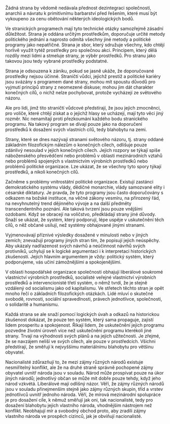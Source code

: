 Žádná strana by vědomě nedávala přednost dezintegraci společnosti, anarchii a návratu k primitivnímu barbarství před řešením, které musí být vykoupeno za cenu obětování některých ideologických bodů.

Ve stranických programech mají tyto technické otázky samozřejmě zásadní důležitost. Strana je oddána určitým prostředkům, doporučuje určité metody politického jednání a naprosto odmítá všechny jiné metody a politické programy jako nepatřičné. Strana je sbor, který sdružuje všechny, kdo chtějí horlivě využít tytéž prostředky pro společnou akci. Principem, který dělá rozdíly mezi lidmi a stmeluje strany, je výběr prostředků. Pro stranu jako takovou jsou tedy vybrané prostředky podstatné.

Strana je odsouzena k zániku, pokud se jasně ukáže, že doporučované prostředky nejsou účinné. Straničtí vůdci, jejichž prestiž a politické kariéry jsou svázány s programem dané strany, mohou mít spoustu důvodů pro vyjmutí principů strany z neomezené diskuse; mohou jim dát charakter konečných cílů, o nichž nelze pochybovat, protože vycházejí ze světového názoru.

Ale pro lidi, jimž tito straničtí vůdcové předstírají, že jsou jejich zmocněnci, pro voliče, které chtějí získat a o jejichž hlasy se ucházejí, mají tyto věci jiný rozměr. Nic nenamítají proti přezkoumání každého bodu stranického programu. Na takový program se dívají pouze jako na doporučení prostředků k dosažení svých vlastních cílů, tedy blahobytu na zemi.

Strany, které se dnes nazývají stranami světového názoru, tj. strany oddané základním filozofickým nálezům o konečných cílech, odlišuje pouze zdánlivý nesoulad v jejich konečných cílech. Jejich rozpory se týkají spíše náboženského přesvědčení nebo problémů v oblasti mezinárodních vztahů nebo problémů spojených s vlastnictvím výrobních prostředků nebo problémů politické organizace. Lze ukázat, že se všechny tyto spory týkají prostředků, a nikoli konečných cílů.

Začněme s problémy vnitrostátní politické organizace. Existují zastánci demokratického systému vlády, dědičné monarchie, vlády samozvané elity i césarské diktatury. Je pravda, že tyto programy jsou často doporučovány s odkazem na božské instituce, na věčné zákony vesmíru, na přirozený řád, na nevyhnutelný trend dějinného vývoje a na další předměty transcendentního poznání. Ale taková tvrzení jsou pouze vnějšími ozdobami. Když se obracejí na voličstvo, předkládají strany jiné důvody. Snaží se ukázat, že systém, který podporují, lépe uspěje v uskutečnění těch cílů, o něž občané usilují, než systémy obhajované jinými stranami.

Vyjmenovávají příznivé výsledky dosažené v minulosti nebo v jiných zemích; znevažují programy jiných stran tím, že popisují jejich neúspěchy. Aby ukázaly nadřazenost svých návrhů a neúčinnost návrhů svých protivníků, uchylují se k logické argumentaci i k interpretaci historických zkušeností. Jejich hlavním argumentem je vždy: politický systém, který podporujeme, vás učiní zámožnějšími a spokojenějšími.

V oblasti hospodářské organizace společnosti obhajují liberálové soukromé vlastnictví výrobních prostředků, socialisté veřejné vlastnictví výrobních prostředků a intervencionisté třetí systém, o němž tvrdí, že je stejně vzdálený od socialismu jako od kapitalismu. Ve střetech těchto stran je opět mnoho řečí o základních filozofických otázkách. Lidé mluví o skutečné svobodě, rovnosti, sociální spravedlnosti, právech jednotlivce, společnosti, o solidaritě a humanismu.

Každá strana se ale snaží pomocí logických úvah a odkazů na historickou zkušenost dokázat, že pouze ten systém, který sama propaguje, zajistí lidem prosperitu a spokojenost. Říkají lidem, že uskutečnění jejich programu pozvedne životní úroveň více než uskutečnění programu kterékoli jiné strany. Trvají na výhodnosti svých plánů a na jejich užitečnosti. Je zřejmé, že se navzájem neliší ve svých cílech, ale pouze v prostředcích. Všichni předstírají, že směřují k nejvyššímu materiálnímu blahobytu pro většinu obyvatel.

Nacionalisté zdůrazňují to, že mezi zájmy různých národů existuje nesmiřitelný konflikt, ale že na druhé straně správně pochopené zájmy obyvatel uvnitř národa jsou v souladu. Národ může prospívat pouze na úkor jiných národů; jednotlivý občan se může mít dobře pouze tehdy, když jeho národ vzkvétá. Liberálové mají odlišný názor. Věří, že zájmy různých národů jsou v souladu přinejmenším stejně jako zájmy různých skupin, tříd a vrstev jednotlivců uvnitř jednoho národa. Věří, že mírová mezinárodní spolupráce je pro dosažení cíle, k němuž směřují jak oni, tak nacionalisté, tedy pro dosažení blahobytu jejich vlastního národa, vhodnějším nástrojem než konflikt. Neobhajují mír a svobodný obchod proto, aby zradili zájmy vlastního národa ve prospěch cizinců, jak je obviňují nacionalisté.